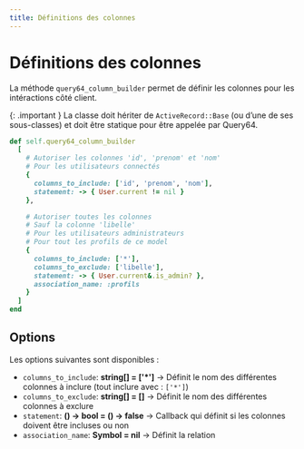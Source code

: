 ```yaml
---
title: Définitions des colonnes
---
```


# Définitions des colonnes

La méthode `query64_column_builder` permet de définir les colonnes pour les intéractions 
côté client.

{: .important }
La classe doit hériter de `ActiveRecord::Base` (ou d’une de ses sous-classes) et doit être statique pour être appelée par Query64.

```ruby
def self.query64_column_builder
  [
    # Autoriser les colonnes 'id', 'prenom' et 'nom'
    # Pour les utilisateurs connectés
    {
      columns_to_include: ['id', 'prenom', 'nom'],
      statement: -> { User.current != nil }
    },

    # Autoriser toutes les colonnes
    # Sauf la colonne 'libelle'
    # Pour les utilisateurs administrateurs
    # Pour tout les profils de ce model
    {
      columns_to_include: ['*'],
      columns_to_exclude: ['libelle'],
      statement: -> { User.current&.is_admin? },
      association_name: :profils
    }
  ]
end
```

## Options

Les options suivantes sont disponibles : 

- `columns_to_include`: __string[] = ['*']__ -> Définit le nom des différentes colonnes à inclure (tout inclure avec : `['*']`) 
- `columns_to_exclude`: __string[] = []__ -> Définit le nom des différentes colonnes à exclure 
- `statement`: __() -> bool = () -> false__ -> Callback qui définit si les colonnes doivent être incluses ou non
- `association_name`: __Symbol = nil__ -> Définit la relation
